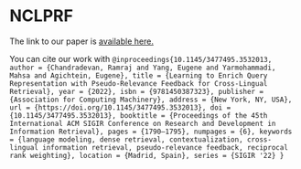 # NCLPRF
The link to our paper is [available here.](https://dl.acm.org/doi/10.1145/3477495.3532013)

You can cite our work with
`
@inproceedings{10.1145/3477495.3532013,
author = {Chandradevan, Ramraj and Yang, Eugene and Yarmohammadi, Mahsa and Agichtein, Eugene},
title = {Learning to Enrich Query Representation with Pseudo-Relevance Feedback for Cross-Lingual Retrieval},
year = {2022},
isbn = {9781450387323},
publisher = {Association for Computing Machinery},
address = {New York, NY, USA},
url = {https://doi.org/10.1145/3477495.3532013},
doi = {10.1145/3477495.3532013},
booktitle = {Proceedings of the 45th International ACM SIGIR Conference on Research and Development in Information Retrieval},
pages = {1790–1795},
numpages = {6},
keywords = {language modeling, dense retrieval, contextualization, cross-lingual information retrieval, pseudo-relevance feedback, reciprocal rank weighting},
location = {Madrid, Spain},
series = {SIGIR '22}
}
`
